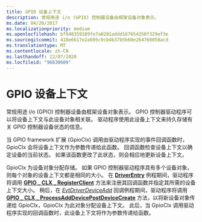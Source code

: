```yaml
---
title: GPIO 设备上下文
description: 常规用途 i/o (GPIO) 控制器设备由框架设备对象表示。
ms.date: 04/20/2017
ms.localizationpriority: medium
ms.openlocfilehash: bf948359289fe7a0281addd167654358f329ef3e
ms.sourcegitcommit: 418e6617e2a695c9cb4b37b5b60e264760858acd
ms.translationtype: MT
ms.contentlocale: zh-CN
ms.lasthandoff: 12/07/2020
ms.locfileid: "96830609"
---
```

# <a name="gpio-device-contexts"></a>GPIO 设备上下文


常规用途 i/o (GPIO) 控制器设备由框架设备对象表示。 GPIO 控制器驱动程序可以将设备上下文与此设备对象相关联。 驱动程序使用此设备上下文来持久存储有关 GPIO 控制器设备状态的信息。

当 GPIO framework 扩展 (GpioClx) 调用由驱动程序实现的事件回调函数时，GpioClx 会将设备上下文作为参数传递给此函数。 回调函数检查设备上下文以确定设备的当前状态。 如果该函数更改了此状态，则会相应地更新设备上下文。

GpioClx 为设备对象分配存储。 如果 GPIO 控制器驱动程序具有多个设备对象，则每个对象的设备上下文都是相同的大小。 在 [**DriverEntry**](/windows-hardware/drivers/ddi/wdm/nc-wdm-driver_initialize) 例程期间，驱动程序将调用 [**GPIO \_ CLX \_ RegisterClient**](/windows-hardware/drivers/ddi/gpioclx/nf-gpioclx-gpio_clx_registerclient) 方法来注册其回调函数并指定其所需的设备上下文大小。 稍后，在 [*EvtDriverDeviceAdd*](/windows-hardware/drivers/ddi/wdfdriver/nc-wdfdriver-evt_wdf_driver_device_add) 回调例程期间，驱动程序将调用 [**GPIO \_ CLX \_ ProcessAddDevicePostDeviceCreate**](/windows-hardware/drivers/ddi/gpioclx/nf-gpioclx-gpio_clx_processadddevicepostdevicecreate) 方法，以将新设备对象传递给 GpioClx，GpioClx 为此对象分配设备上下文。 此后，当 GpioClx 调用驱动程序实现的回调函数时，此设备上下文将作为参数传递给函数。

 

